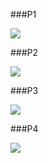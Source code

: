 ###P1

![](https://i.imgur.com/rEkLp0A.png)

###P2

![](https://i.imgur.com/3baPpq2.png)

###P3

![](https://i.imgur.com/f8Y8rZf.png)

###P4

![](https://i.imgur.com/4xaPefY.png)
